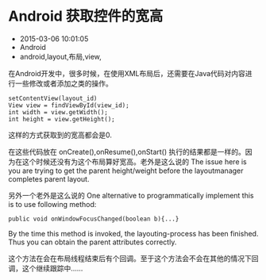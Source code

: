 # Android 获取控件的宽高
- 2015-03-06 10:01:05
- Android
- android,layout,布局,view,

<!--markdown-->在Android开发中，很多时候，在使用XML布局后，还需要在Java代码对内容进行一些修改或者添加之类的操作。


<!--more-->


    setContentView(layout_id)
    View view = findViewById(view_id);
    int width = view.getWidth();
    int height = view.getHeight();

这样的方式获取到的宽高都会是0.

在这些代码放在 onCreate(),onResume(),onStart() 执行的结果都是一样的。因为在这个时候还没有为这个布局算好宽高。老外是这么说的 The issue here is you are trying to get the parent height/weight before the layoutmanager completes parent layout.

另外一个老外是这么说的 One alternative to programmatically implement this is to use following method:


    public void onWindowFocusChanged(boolean b){...}

By the time this method is invoked, the layouting-process has been finished. Thus you can obtain the parent attributes correctly.

这个方法在会在布局线程结束后有个回调。至于这个方法会不会在其他的情况下回调，这个继续跟踪中……